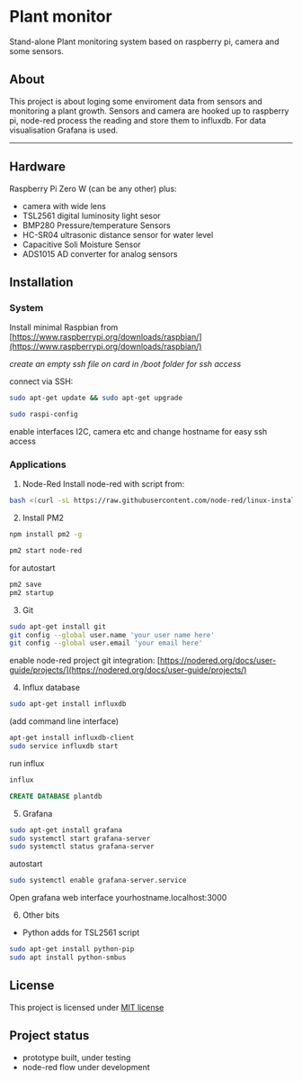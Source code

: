 Plant monitor
=============

Stand-alone Plant monitoring system based on raspberry pi, camera and some sensors.

## About

This project is about loging some enviroment data from sensors and monitoring a plant growth.
Sensors and camera are hooked up to raspberry pi, node-red process the reading and store them to influxdb.
For data visualisation Grafana is used.

---

## Hardware

Raspberry Pi Zero W (can be any other) plus:
- camera with wide lens
- TSL2561 digital luminosity light sesor
- BMP280 Pressure/temperature Sensors
- HC-SR04 ultrasonic distance sensor for water level
- Capacitive Soli Moisture Sensor
- ADS1015 AD converter for analog sensors

## Installation

### System
Install minimal Raspbian from [https://www.raspberrypi.org/downloads/raspbian/](https://www.raspberrypi.org/downloads/raspbian/)

*create an empty ssh file on card in /boot folder for ssh access*

connect via SSH:
```bash
sudo apt-get update && sudo apt-get upgrade
```

```bash
sudo raspi-config
```
enable interfaces I2C, camera etc and
change hostname for easy ssh access


### Applications
1. Node-Red
Install node-red with script from:
```bash
bash <(curl -sL https://raw.githubusercontent.com/node-red/linux-installers/master/deb/update-nodejs-and-nodered)
```

2. Install PM2
```bash
npm install pm2 -g
```
```bash
pm2 start node-red
```
for autostart
```bash
pm2 save
pm2 startup
```

3. Git
```bash
sudo apt-get install git
git config --global user.name 'your user name here'
git config --global user.email 'your email here'
```
enable node-red project git integration:
[https://nodered.org/docs/user-guide/projects/](https://nodered.org/docs/user-guide/projects/)

4. Influx database
```bash
sudo apt-get install influxdb
```
(add command line interface)
```bash
apt-get install influxdb-client
sudo service influxdb start
```
run influx
```bash
influx
```
```sql
CREATE DATABASE plantdb
```

5. Grafana
```bash
sudo apt-get install grafana
sudo systemctl start grafana-server
sudo systemctl status grafana-server
```
autostart
```bash
sudo systemctl enable grafana-server.service
```
Open grafana web interface   yourhostname.localhost:3000

6. Other bits
* Python adds for TSL2561 script
```bash
sudo apt-get install python-pip
sudo apt install python-smbus
```

## License
This project is licensed under [MIT license](http://opensource.org/licenses/mit-license.php)

## Project status
- prototype built, under testing
- node-red flow under development
